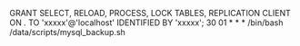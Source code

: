 GRANT SELECT, RELOAD, PROCESS, LOCK TABLES, REPLICATION CLIENT ON *.* TO 'xxxxx'@'localhost' IDENTIFIED BY 'xxxxx';
30 01 * * * /bin/bash /data/scripts/mysql_backup.sh
